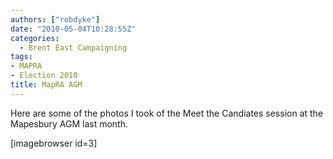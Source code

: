 ```yaml
---
authors: ["robdyke"]
date: "2010-05-04T10:28:55Z"
categories:
  - Brent East Campaigning
tags:
- MAPRA
- Election 2010
title: MapRA AGM
---
```

Here are some of the photos I took of the Meet the Candiates session at the Mapesbury AGM last month.

[imagebrowser id=3]
